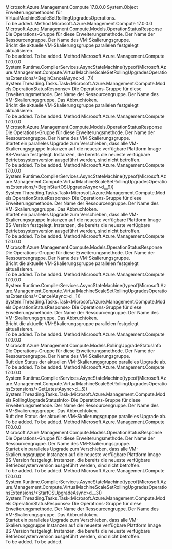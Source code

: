 <Type Name="VirtualMachineScaleSetRollingUpgradesOperationsExtensions" FullName="Microsoft.Azure.Management.Compute.VirtualMachineScaleSetRollingUpgradesOperationsExtensions">
  <TypeSignature Language="C#" Value="public static class VirtualMachineScaleSetRollingUpgradesOperationsExtensions" />
  <TypeSignature Language="ILAsm" Value=".class public auto ansi abstract sealed beforefieldinit VirtualMachineScaleSetRollingUpgradesOperationsExtensions extends System.Object" />
  <TypeSignature Language="DocId" Value="T:Microsoft.Azure.Management.Compute.VirtualMachineScaleSetRollingUpgradesOperationsExtensions" />
  <TypeSignature Language="VB.NET" Value="Public Module VirtualMachineScaleSetRollingUpgradesOperationsExtensions" />
  <TypeSignature Language="F#" Value="type VirtualMachineScaleSetRollingUpgradesOperationsExtensions = class" />
  <AssemblyInfo>
    <AssemblyName>Microsoft.Azure.Management.Compute</AssemblyName>
    <AssemblyVersion>17.0.0.0</AssemblyVersion>
  </AssemblyInfo>
  <Base>
    <BaseTypeName>System.Object</BaseTypeName>
  </Base>
  <Interfaces />
  <Docs>
    <summary>
            Erweiterungsmethoden für VirtualMachineScaleSetRollingUpgradesOperations.
            </summary>
    <remarks>To be added.</remarks>
  </Docs>
  <Members>
    <Member MemberName="BeginCancel">
      <MemberSignature Language="C#" Value="public static Microsoft.Azure.Management.Compute.Models.OperationStatusResponse BeginCancel (this Microsoft.Azure.Management.Compute.IVirtualMachineScaleSetRollingUpgradesOperations operations, string resourceGroupName, string vmScaleSetName);" />
      <MemberSignature Language="ILAsm" Value=".method public static hidebysig class Microsoft.Azure.Management.Compute.Models.OperationStatusResponse BeginCancel(class Microsoft.Azure.Management.Compute.IVirtualMachineScaleSetRollingUpgradesOperations operations, string resourceGroupName, string vmScaleSetName) cil managed" />
      <MemberSignature Language="DocId" Value="M:Microsoft.Azure.Management.Compute.VirtualMachineScaleSetRollingUpgradesOperationsExtensions.BeginCancel(Microsoft.Azure.Management.Compute.IVirtualMachineScaleSetRollingUpgradesOperations,System.String,System.String)" />
      <MemberSignature Language="VB.NET" Value="&lt;Extension()&gt;&#xA;Public Function BeginCancel (operations As IVirtualMachineScaleSetRollingUpgradesOperations, resourceGroupName As String, vmScaleSetName As String) As OperationStatusResponse" />
      <MemberSignature Language="F#" Value="static member BeginCancel : Microsoft.Azure.Management.Compute.IVirtualMachineScaleSetRollingUpgradesOperations * string * string -&gt; Microsoft.Azure.Management.Compute.Models.OperationStatusResponse" Usage="Microsoft.Azure.Management.Compute.VirtualMachineScaleSetRollingUpgradesOperationsExtensions.BeginCancel (operations, resourceGroupName, vmScaleSetName)" />
      <MemberType>Method</MemberType>
      <AssemblyInfo>
        <AssemblyName>Microsoft.Azure.Management.Compute</AssemblyName>
        <AssemblyVersion>17.0.0.0</AssemblyVersion>
      </AssemblyInfo>
      <ReturnValue>
        <ReturnType>Microsoft.Azure.Management.Compute.Models.OperationStatusResponse</ReturnType>
      </ReturnValue>
      <Parameters>
        <Parameter Name="operations" Type="Microsoft.Azure.Management.Compute.IVirtualMachineScaleSetRollingUpgradesOperations" RefType="this" />
        <Parameter Name="resourceGroupName" Type="System.String" />
        <Parameter Name="vmScaleSetName" Type="System.String" />
      </Parameters>
      <Docs>
        <param name="operations">
            Die Operations-Gruppe für diese Erweiterungsmethode.
            </param>
        <param name="resourceGroupName">
            Der Name der Ressourcengruppe.
            </param>
        <param name="vmScaleSetName">
            Der Name des VM-Skalierungsgruppe.
            </param>
        <summary>
            Bricht die aktuelle VM-Skalierungsgruppe parallelen festgelegt aktualisieren.
            </summary>
        <returns>To be added.</returns>
        <remarks>To be added.</remarks>
      </Docs>
    </Member>
    <Member MemberName="BeginCancelAsync">
      <MemberSignature Language="C#" Value="public static System.Threading.Tasks.Task&lt;Microsoft.Azure.Management.Compute.Models.OperationStatusResponse&gt; BeginCancelAsync (this Microsoft.Azure.Management.Compute.IVirtualMachineScaleSetRollingUpgradesOperations operations, string resourceGroupName, string vmScaleSetName, System.Threading.CancellationToken cancellationToken = null);" />
      <MemberSignature Language="ILAsm" Value=".method public static hidebysig class System.Threading.Tasks.Task`1&lt;class Microsoft.Azure.Management.Compute.Models.OperationStatusResponse&gt; BeginCancelAsync(class Microsoft.Azure.Management.Compute.IVirtualMachineScaleSetRollingUpgradesOperations operations, string resourceGroupName, string vmScaleSetName, valuetype System.Threading.CancellationToken cancellationToken) cil managed" />
      <MemberSignature Language="DocId" Value="M:Microsoft.Azure.Management.Compute.VirtualMachineScaleSetRollingUpgradesOperationsExtensions.BeginCancelAsync(Microsoft.Azure.Management.Compute.IVirtualMachineScaleSetRollingUpgradesOperations,System.String,System.String,System.Threading.CancellationToken)" />
      <MemberSignature Language="F#" Value="static member BeginCancelAsync : Microsoft.Azure.Management.Compute.IVirtualMachineScaleSetRollingUpgradesOperations * string * string * System.Threading.CancellationToken -&gt; System.Threading.Tasks.Task&lt;Microsoft.Azure.Management.Compute.Models.OperationStatusResponse&gt;" Usage="Microsoft.Azure.Management.Compute.VirtualMachineScaleSetRollingUpgradesOperationsExtensions.BeginCancelAsync (operations, resourceGroupName, vmScaleSetName, cancellationToken)" />
      <MemberType>Method</MemberType>
      <AssemblyInfo>
        <AssemblyName>Microsoft.Azure.Management.Compute</AssemblyName>
        <AssemblyVersion>17.0.0.0</AssemblyVersion>
      </AssemblyInfo>
      <Attributes>
        <Attribute>
          <AttributeName>System.Runtime.CompilerServices.AsyncStateMachine(typeof(Microsoft.Azure.Management.Compute.VirtualMachineScaleSetRollingUpgradesOperationsExtensions/&lt;BeginCancelAsync&gt;d__7))</AttributeName>
        </Attribute>
      </Attributes>
      <ReturnValue>
        <ReturnType>System.Threading.Tasks.Task&lt;Microsoft.Azure.Management.Compute.Models.OperationStatusResponse&gt;</ReturnType>
      </ReturnValue>
      <Parameters>
        <Parameter Name="operations" Type="Microsoft.Azure.Management.Compute.IVirtualMachineScaleSetRollingUpgradesOperations" RefType="this" />
        <Parameter Name="resourceGroupName" Type="System.String" />
        <Parameter Name="vmScaleSetName" Type="System.String" />
        <Parameter Name="cancellationToken" Type="System.Threading.CancellationToken" />
      </Parameters>
      <Docs>
        <param name="operations">
            Die Operations-Gruppe für diese Erweiterungsmethode.
            </param>
        <param name="resourceGroupName">
            Der Name der Ressourcengruppe.
            </param>
        <param name="vmScaleSetName">
            Der Name des VM-Skalierungsgruppe.
            </param>
        <param name="cancellationToken">
            Das Abbruchtoken.
            </param>
        <summary>
            Bricht die aktuelle VM-Skalierungsgruppe parallelen festgelegt aktualisieren.
            </summary>
        <returns>To be added.</returns>
        <remarks>To be added.</remarks>
      </Docs>
    </Member>
    <Member MemberName="BeginStartOSUpgrade">
      <MemberSignature Language="C#" Value="public static Microsoft.Azure.Management.Compute.Models.OperationStatusResponse BeginStartOSUpgrade (this Microsoft.Azure.Management.Compute.IVirtualMachineScaleSetRollingUpgradesOperations operations, string resourceGroupName, string vmScaleSetName);" />
      <MemberSignature Language="ILAsm" Value=".method public static hidebysig class Microsoft.Azure.Management.Compute.Models.OperationStatusResponse BeginStartOSUpgrade(class Microsoft.Azure.Management.Compute.IVirtualMachineScaleSetRollingUpgradesOperations operations, string resourceGroupName, string vmScaleSetName) cil managed" />
      <MemberSignature Language="DocId" Value="M:Microsoft.Azure.Management.Compute.VirtualMachineScaleSetRollingUpgradesOperationsExtensions.BeginStartOSUpgrade(Microsoft.Azure.Management.Compute.IVirtualMachineScaleSetRollingUpgradesOperations,System.String,System.String)" />
      <MemberSignature Language="VB.NET" Value="&lt;Extension()&gt;&#xA;Public Function BeginStartOSUpgrade (operations As IVirtualMachineScaleSetRollingUpgradesOperations, resourceGroupName As String, vmScaleSetName As String) As OperationStatusResponse" />
      <MemberSignature Language="F#" Value="static member BeginStartOSUpgrade : Microsoft.Azure.Management.Compute.IVirtualMachineScaleSetRollingUpgradesOperations * string * string -&gt; Microsoft.Azure.Management.Compute.Models.OperationStatusResponse" Usage="Microsoft.Azure.Management.Compute.VirtualMachineScaleSetRollingUpgradesOperationsExtensions.BeginStartOSUpgrade (operations, resourceGroupName, vmScaleSetName)" />
      <MemberType>Method</MemberType>
      <AssemblyInfo>
        <AssemblyName>Microsoft.Azure.Management.Compute</AssemblyName>
        <AssemblyVersion>17.0.0.0</AssemblyVersion>
      </AssemblyInfo>
      <ReturnValue>
        <ReturnType>Microsoft.Azure.Management.Compute.Models.OperationStatusResponse</ReturnType>
      </ReturnValue>
      <Parameters>
        <Parameter Name="operations" Type="Microsoft.Azure.Management.Compute.IVirtualMachineScaleSetRollingUpgradesOperations" RefType="this" />
        <Parameter Name="resourceGroupName" Type="System.String" />
        <Parameter Name="vmScaleSetName" Type="System.String" />
      </Parameters>
      <Docs>
        <param name="operations">
            Die Operations-Gruppe für diese Erweiterungsmethode.
            </param>
        <param name="resourceGroupName">
            Der Name der Ressourcengruppe.
            </param>
        <param name="vmScaleSetName">
            Der Name des VM-Skalierungsgruppe.
            </param>
        <summary>
            Startet ein paralleles Upgrade zum Verschieben, dass alle VM-Skalierungsgruppe Instanzen auf die neueste verfügbare Plattform Image BS-Version festgelegt. Instanzen, die bereits die neueste verfügbare Betriebssystemversion ausgeführt werden, sind nicht betroffen.
            </summary>
        <returns>To be added.</returns>
        <remarks>To be added.</remarks>
      </Docs>
    </Member>
    <Member MemberName="BeginStartOSUpgradeAsync">
      <MemberSignature Language="C#" Value="public static System.Threading.Tasks.Task&lt;Microsoft.Azure.Management.Compute.Models.OperationStatusResponse&gt; BeginStartOSUpgradeAsync (this Microsoft.Azure.Management.Compute.IVirtualMachineScaleSetRollingUpgradesOperations operations, string resourceGroupName, string vmScaleSetName, System.Threading.CancellationToken cancellationToken = null);" />
      <MemberSignature Language="ILAsm" Value=".method public static hidebysig class System.Threading.Tasks.Task`1&lt;class Microsoft.Azure.Management.Compute.Models.OperationStatusResponse&gt; BeginStartOSUpgradeAsync(class Microsoft.Azure.Management.Compute.IVirtualMachineScaleSetRollingUpgradesOperations operations, string resourceGroupName, string vmScaleSetName, valuetype System.Threading.CancellationToken cancellationToken) cil managed" />
      <MemberSignature Language="DocId" Value="M:Microsoft.Azure.Management.Compute.VirtualMachineScaleSetRollingUpgradesOperationsExtensions.BeginStartOSUpgradeAsync(Microsoft.Azure.Management.Compute.IVirtualMachineScaleSetRollingUpgradesOperations,System.String,System.String,System.Threading.CancellationToken)" />
      <MemberSignature Language="F#" Value="static member BeginStartOSUpgradeAsync : Microsoft.Azure.Management.Compute.IVirtualMachineScaleSetRollingUpgradesOperations * string * string * System.Threading.CancellationToken -&gt; System.Threading.Tasks.Task&lt;Microsoft.Azure.Management.Compute.Models.OperationStatusResponse&gt;" Usage="Microsoft.Azure.Management.Compute.VirtualMachineScaleSetRollingUpgradesOperationsExtensions.BeginStartOSUpgradeAsync (operations, resourceGroupName, vmScaleSetName, cancellationToken)" />
      <MemberType>Method</MemberType>
      <AssemblyInfo>
        <AssemblyName>Microsoft.Azure.Management.Compute</AssemblyName>
        <AssemblyVersion>17.0.0.0</AssemblyVersion>
      </AssemblyInfo>
      <Attributes>
        <Attribute>
          <AttributeName>System.Runtime.CompilerServices.AsyncStateMachine(typeof(Microsoft.Azure.Management.Compute.VirtualMachineScaleSetRollingUpgradesOperationsExtensions/&lt;BeginStartOSUpgradeAsync&gt;d__9))</AttributeName>
        </Attribute>
      </Attributes>
      <ReturnValue>
        <ReturnType>System.Threading.Tasks.Task&lt;Microsoft.Azure.Management.Compute.Models.OperationStatusResponse&gt;</ReturnType>
      </ReturnValue>
      <Parameters>
        <Parameter Name="operations" Type="Microsoft.Azure.Management.Compute.IVirtualMachineScaleSetRollingUpgradesOperations" RefType="this" />
        <Parameter Name="resourceGroupName" Type="System.String" />
        <Parameter Name="vmScaleSetName" Type="System.String" />
        <Parameter Name="cancellationToken" Type="System.Threading.CancellationToken" />
      </Parameters>
      <Docs>
        <param name="operations">
            Die Operations-Gruppe für diese Erweiterungsmethode.
            </param>
        <param name="resourceGroupName">
            Der Name der Ressourcengruppe.
            </param>
        <param name="vmScaleSetName">
            Der Name des VM-Skalierungsgruppe.
            </param>
        <param name="cancellationToken">
            Das Abbruchtoken.
            </param>
        <summary>
            Startet ein paralleles Upgrade zum Verschieben, dass alle VM-Skalierungsgruppe Instanzen auf die neueste verfügbare Plattform Image BS-Version festgelegt. Instanzen, die bereits die neueste verfügbare Betriebssystemversion ausgeführt werden, sind nicht betroffen.
            </summary>
        <returns>To be added.</returns>
        <remarks>To be added.</remarks>
      </Docs>
    </Member>
    <Member MemberName="Cancel">
      <MemberSignature Language="C#" Value="public static Microsoft.Azure.Management.Compute.Models.OperationStatusResponse Cancel (this Microsoft.Azure.Management.Compute.IVirtualMachineScaleSetRollingUpgradesOperations operations, string resourceGroupName, string vmScaleSetName);" />
      <MemberSignature Language="ILAsm" Value=".method public static hidebysig class Microsoft.Azure.Management.Compute.Models.OperationStatusResponse Cancel(class Microsoft.Azure.Management.Compute.IVirtualMachineScaleSetRollingUpgradesOperations operations, string resourceGroupName, string vmScaleSetName) cil managed" />
      <MemberSignature Language="DocId" Value="M:Microsoft.Azure.Management.Compute.VirtualMachineScaleSetRollingUpgradesOperationsExtensions.Cancel(Microsoft.Azure.Management.Compute.IVirtualMachineScaleSetRollingUpgradesOperations,System.String,System.String)" />
      <MemberSignature Language="VB.NET" Value="&lt;Extension()&gt;&#xA;Public Function Cancel (operations As IVirtualMachineScaleSetRollingUpgradesOperations, resourceGroupName As String, vmScaleSetName As String) As OperationStatusResponse" />
      <MemberSignature Language="F#" Value="static member Cancel : Microsoft.Azure.Management.Compute.IVirtualMachineScaleSetRollingUpgradesOperations * string * string -&gt; Microsoft.Azure.Management.Compute.Models.OperationStatusResponse" Usage="Microsoft.Azure.Management.Compute.VirtualMachineScaleSetRollingUpgradesOperationsExtensions.Cancel (operations, resourceGroupName, vmScaleSetName)" />
      <MemberType>Method</MemberType>
      <AssemblyInfo>
        <AssemblyName>Microsoft.Azure.Management.Compute</AssemblyName>
        <AssemblyVersion>17.0.0.0</AssemblyVersion>
      </AssemblyInfo>
      <ReturnValue>
        <ReturnType>Microsoft.Azure.Management.Compute.Models.OperationStatusResponse</ReturnType>
      </ReturnValue>
      <Parameters>
        <Parameter Name="operations" Type="Microsoft.Azure.Management.Compute.IVirtualMachineScaleSetRollingUpgradesOperations" RefType="this" />
        <Parameter Name="resourceGroupName" Type="System.String" />
        <Parameter Name="vmScaleSetName" Type="System.String" />
      </Parameters>
      <Docs>
        <param name="operations">
            Die Operations-Gruppe für diese Erweiterungsmethode.
            </param>
        <param name="resourceGroupName">
            Der Name der Ressourcengruppe.
            </param>
        <param name="vmScaleSetName">
            Der Name des VM-Skalierungsgruppe.
            </param>
        <summary>
            Bricht die aktuelle VM-Skalierungsgruppe parallelen festgelegt aktualisieren.
            </summary>
        <returns>To be added.</returns>
        <remarks>To be added.</remarks>
      </Docs>
    </Member>
    <Member MemberName="CancelAsync">
      <MemberSignature Language="C#" Value="public static System.Threading.Tasks.Task&lt;Microsoft.Azure.Management.Compute.Models.OperationStatusResponse&gt; CancelAsync (this Microsoft.Azure.Management.Compute.IVirtualMachineScaleSetRollingUpgradesOperations operations, string resourceGroupName, string vmScaleSetName, System.Threading.CancellationToken cancellationToken = null);" />
      <MemberSignature Language="ILAsm" Value=".method public static hidebysig class System.Threading.Tasks.Task`1&lt;class Microsoft.Azure.Management.Compute.Models.OperationStatusResponse&gt; CancelAsync(class Microsoft.Azure.Management.Compute.IVirtualMachineScaleSetRollingUpgradesOperations operations, string resourceGroupName, string vmScaleSetName, valuetype System.Threading.CancellationToken cancellationToken) cil managed" />
      <MemberSignature Language="DocId" Value="M:Microsoft.Azure.Management.Compute.VirtualMachineScaleSetRollingUpgradesOperationsExtensions.CancelAsync(Microsoft.Azure.Management.Compute.IVirtualMachineScaleSetRollingUpgradesOperations,System.String,System.String,System.Threading.CancellationToken)" />
      <MemberSignature Language="F#" Value="static member CancelAsync : Microsoft.Azure.Management.Compute.IVirtualMachineScaleSetRollingUpgradesOperations * string * string * System.Threading.CancellationToken -&gt; System.Threading.Tasks.Task&lt;Microsoft.Azure.Management.Compute.Models.OperationStatusResponse&gt;" Usage="Microsoft.Azure.Management.Compute.VirtualMachineScaleSetRollingUpgradesOperationsExtensions.CancelAsync (operations, resourceGroupName, vmScaleSetName, cancellationToken)" />
      <MemberType>Method</MemberType>
      <AssemblyInfo>
        <AssemblyName>Microsoft.Azure.Management.Compute</AssemblyName>
        <AssemblyVersion>17.0.0.0</AssemblyVersion>
      </AssemblyInfo>
      <Attributes>
        <Attribute>
          <AttributeName>System.Runtime.CompilerServices.AsyncStateMachine(typeof(Microsoft.Azure.Management.Compute.VirtualMachineScaleSetRollingUpgradesOperationsExtensions/&lt;CancelAsync&gt;d__1))</AttributeName>
        </Attribute>
      </Attributes>
      <ReturnValue>
        <ReturnType>System.Threading.Tasks.Task&lt;Microsoft.Azure.Management.Compute.Models.OperationStatusResponse&gt;</ReturnType>
      </ReturnValue>
      <Parameters>
        <Parameter Name="operations" Type="Microsoft.Azure.Management.Compute.IVirtualMachineScaleSetRollingUpgradesOperations" RefType="this" />
        <Parameter Name="resourceGroupName" Type="System.String" />
        <Parameter Name="vmScaleSetName" Type="System.String" />
        <Parameter Name="cancellationToken" Type="System.Threading.CancellationToken" />
      </Parameters>
      <Docs>
        <param name="operations">
            Die Operations-Gruppe für diese Erweiterungsmethode.
            </param>
        <param name="resourceGroupName">
            Der Name der Ressourcengruppe.
            </param>
        <param name="vmScaleSetName">
            Der Name des VM-Skalierungsgruppe.
            </param>
        <param name="cancellationToken">
            Das Abbruchtoken.
            </param>
        <summary>
            Bricht die aktuelle VM-Skalierungsgruppe parallelen festgelegt aktualisieren.
            </summary>
        <returns>To be added.</returns>
        <remarks>To be added.</remarks>
      </Docs>
    </Member>
    <Member MemberName="GetLatest">
      <MemberSignature Language="C#" Value="public static Microsoft.Azure.Management.Compute.Models.RollingUpgradeStatusInfo GetLatest (this Microsoft.Azure.Management.Compute.IVirtualMachineScaleSetRollingUpgradesOperations operations, string resourceGroupName, string vmScaleSetName);" />
      <MemberSignature Language="ILAsm" Value=".method public static hidebysig class Microsoft.Azure.Management.Compute.Models.RollingUpgradeStatusInfo GetLatest(class Microsoft.Azure.Management.Compute.IVirtualMachineScaleSetRollingUpgradesOperations operations, string resourceGroupName, string vmScaleSetName) cil managed" />
      <MemberSignature Language="DocId" Value="M:Microsoft.Azure.Management.Compute.VirtualMachineScaleSetRollingUpgradesOperationsExtensions.GetLatest(Microsoft.Azure.Management.Compute.IVirtualMachineScaleSetRollingUpgradesOperations,System.String,System.String)" />
      <MemberSignature Language="VB.NET" Value="&lt;Extension()&gt;&#xA;Public Function GetLatest (operations As IVirtualMachineScaleSetRollingUpgradesOperations, resourceGroupName As String, vmScaleSetName As String) As RollingUpgradeStatusInfo" />
      <MemberSignature Language="F#" Value="static member GetLatest : Microsoft.Azure.Management.Compute.IVirtualMachineScaleSetRollingUpgradesOperations * string * string -&gt; Microsoft.Azure.Management.Compute.Models.RollingUpgradeStatusInfo" Usage="Microsoft.Azure.Management.Compute.VirtualMachineScaleSetRollingUpgradesOperationsExtensions.GetLatest (operations, resourceGroupName, vmScaleSetName)" />
      <MemberType>Method</MemberType>
      <AssemblyInfo>
        <AssemblyName>Microsoft.Azure.Management.Compute</AssemblyName>
        <AssemblyVersion>17.0.0.0</AssemblyVersion>
      </AssemblyInfo>
      <ReturnValue>
        <ReturnType>Microsoft.Azure.Management.Compute.Models.RollingUpgradeStatusInfo</ReturnType>
      </ReturnValue>
      <Parameters>
        <Parameter Name="operations" Type="Microsoft.Azure.Management.Compute.IVirtualMachineScaleSetRollingUpgradesOperations" RefType="this" />
        <Parameter Name="resourceGroupName" Type="System.String" />
        <Parameter Name="vmScaleSetName" Type="System.String" />
      </Parameters>
      <Docs>
        <param name="operations">
            Die Operations-Gruppe für diese Erweiterungsmethode.
            </param>
        <param name="resourceGroupName">
            Der Name der Ressourcengruppe.
            </param>
        <param name="vmScaleSetName">
            Der Name des VM-Skalierungsgruppe.
            </param>
        <summary>
            Ruft den Status der aktuellen VM-Skalierungsgruppe paralleles Upgrade ab.
            </summary>
        <returns>To be added.</returns>
        <remarks>To be added.</remarks>
      </Docs>
    </Member>
    <Member MemberName="GetLatestAsync">
      <MemberSignature Language="C#" Value="public static System.Threading.Tasks.Task&lt;Microsoft.Azure.Management.Compute.Models.RollingUpgradeStatusInfo&gt; GetLatestAsync (this Microsoft.Azure.Management.Compute.IVirtualMachineScaleSetRollingUpgradesOperations operations, string resourceGroupName, string vmScaleSetName, System.Threading.CancellationToken cancellationToken = null);" />
      <MemberSignature Language="ILAsm" Value=".method public static hidebysig class System.Threading.Tasks.Task`1&lt;class Microsoft.Azure.Management.Compute.Models.RollingUpgradeStatusInfo&gt; GetLatestAsync(class Microsoft.Azure.Management.Compute.IVirtualMachineScaleSetRollingUpgradesOperations operations, string resourceGroupName, string vmScaleSetName, valuetype System.Threading.CancellationToken cancellationToken) cil managed" />
      <MemberSignature Language="DocId" Value="M:Microsoft.Azure.Management.Compute.VirtualMachineScaleSetRollingUpgradesOperationsExtensions.GetLatestAsync(Microsoft.Azure.Management.Compute.IVirtualMachineScaleSetRollingUpgradesOperations,System.String,System.String,System.Threading.CancellationToken)" />
      <MemberSignature Language="F#" Value="static member GetLatestAsync : Microsoft.Azure.Management.Compute.IVirtualMachineScaleSetRollingUpgradesOperations * string * string * System.Threading.CancellationToken -&gt; System.Threading.Tasks.Task&lt;Microsoft.Azure.Management.Compute.Models.RollingUpgradeStatusInfo&gt;" Usage="Microsoft.Azure.Management.Compute.VirtualMachineScaleSetRollingUpgradesOperationsExtensions.GetLatestAsync (operations, resourceGroupName, vmScaleSetName, cancellationToken)" />
      <MemberType>Method</MemberType>
      <AssemblyInfo>
        <AssemblyName>Microsoft.Azure.Management.Compute</AssemblyName>
        <AssemblyVersion>17.0.0.0</AssemblyVersion>
      </AssemblyInfo>
      <Attributes>
        <Attribute>
          <AttributeName>System.Runtime.CompilerServices.AsyncStateMachine(typeof(Microsoft.Azure.Management.Compute.VirtualMachineScaleSetRollingUpgradesOperationsExtensions/&lt;GetLatestAsync&gt;d__5))</AttributeName>
        </Attribute>
      </Attributes>
      <ReturnValue>
        <ReturnType>System.Threading.Tasks.Task&lt;Microsoft.Azure.Management.Compute.Models.RollingUpgradeStatusInfo&gt;</ReturnType>
      </ReturnValue>
      <Parameters>
        <Parameter Name="operations" Type="Microsoft.Azure.Management.Compute.IVirtualMachineScaleSetRollingUpgradesOperations" RefType="this" />
        <Parameter Name="resourceGroupName" Type="System.String" />
        <Parameter Name="vmScaleSetName" Type="System.String" />
        <Parameter Name="cancellationToken" Type="System.Threading.CancellationToken" />
      </Parameters>
      <Docs>
        <param name="operations">
            Die Operations-Gruppe für diese Erweiterungsmethode.
            </param>
        <param name="resourceGroupName">
            Der Name der Ressourcengruppe.
            </param>
        <param name="vmScaleSetName">
            Der Name des VM-Skalierungsgruppe.
            </param>
        <param name="cancellationToken">
            Das Abbruchtoken.
            </param>
        <summary>
            Ruft den Status der aktuellen VM-Skalierungsgruppe paralleles Upgrade ab.
            </summary>
        <returns>To be added.</returns>
        <remarks>To be added.</remarks>
      </Docs>
    </Member>
    <Member MemberName="StartOSUpgrade">
      <MemberSignature Language="C#" Value="public static Microsoft.Azure.Management.Compute.Models.OperationStatusResponse StartOSUpgrade (this Microsoft.Azure.Management.Compute.IVirtualMachineScaleSetRollingUpgradesOperations operations, string resourceGroupName, string vmScaleSetName);" />
      <MemberSignature Language="ILAsm" Value=".method public static hidebysig class Microsoft.Azure.Management.Compute.Models.OperationStatusResponse StartOSUpgrade(class Microsoft.Azure.Management.Compute.IVirtualMachineScaleSetRollingUpgradesOperations operations, string resourceGroupName, string vmScaleSetName) cil managed" />
      <MemberSignature Language="DocId" Value="M:Microsoft.Azure.Management.Compute.VirtualMachineScaleSetRollingUpgradesOperationsExtensions.StartOSUpgrade(Microsoft.Azure.Management.Compute.IVirtualMachineScaleSetRollingUpgradesOperations,System.String,System.String)" />
      <MemberSignature Language="VB.NET" Value="&lt;Extension()&gt;&#xA;Public Function StartOSUpgrade (operations As IVirtualMachineScaleSetRollingUpgradesOperations, resourceGroupName As String, vmScaleSetName As String) As OperationStatusResponse" />
      <MemberSignature Language="F#" Value="static member StartOSUpgrade : Microsoft.Azure.Management.Compute.IVirtualMachineScaleSetRollingUpgradesOperations * string * string -&gt; Microsoft.Azure.Management.Compute.Models.OperationStatusResponse" Usage="Microsoft.Azure.Management.Compute.VirtualMachineScaleSetRollingUpgradesOperationsExtensions.StartOSUpgrade (operations, resourceGroupName, vmScaleSetName)" />
      <MemberType>Method</MemberType>
      <AssemblyInfo>
        <AssemblyName>Microsoft.Azure.Management.Compute</AssemblyName>
        <AssemblyVersion>17.0.0.0</AssemblyVersion>
      </AssemblyInfo>
      <ReturnValue>
        <ReturnType>Microsoft.Azure.Management.Compute.Models.OperationStatusResponse</ReturnType>
      </ReturnValue>
      <Parameters>
        <Parameter Name="operations" Type="Microsoft.Azure.Management.Compute.IVirtualMachineScaleSetRollingUpgradesOperations" RefType="this" />
        <Parameter Name="resourceGroupName" Type="System.String" />
        <Parameter Name="vmScaleSetName" Type="System.String" />
      </Parameters>
      <Docs>
        <param name="operations">
            Die Operations-Gruppe für diese Erweiterungsmethode.
            </param>
        <param name="resourceGroupName">
            Der Name der Ressourcengruppe.
            </param>
        <param name="vmScaleSetName">
            Der Name des VM-Skalierungsgruppe.
            </param>
        <summary>
            Startet ein paralleles Upgrade zum Verschieben, dass alle VM-Skalierungsgruppe Instanzen auf die neueste verfügbare Plattform Image BS-Version festgelegt. Instanzen, die bereits die neueste verfügbare Betriebssystemversion ausgeführt werden, sind nicht betroffen.
            </summary>
        <returns>To be added.</returns>
        <remarks>To be added.</remarks>
      </Docs>
    </Member>
    <Member MemberName="StartOSUpgradeAsync">
      <MemberSignature Language="C#" Value="public static System.Threading.Tasks.Task&lt;Microsoft.Azure.Management.Compute.Models.OperationStatusResponse&gt; StartOSUpgradeAsync (this Microsoft.Azure.Management.Compute.IVirtualMachineScaleSetRollingUpgradesOperations operations, string resourceGroupName, string vmScaleSetName, System.Threading.CancellationToken cancellationToken = null);" />
      <MemberSignature Language="ILAsm" Value=".method public static hidebysig class System.Threading.Tasks.Task`1&lt;class Microsoft.Azure.Management.Compute.Models.OperationStatusResponse&gt; StartOSUpgradeAsync(class Microsoft.Azure.Management.Compute.IVirtualMachineScaleSetRollingUpgradesOperations operations, string resourceGroupName, string vmScaleSetName, valuetype System.Threading.CancellationToken cancellationToken) cil managed" />
      <MemberSignature Language="DocId" Value="M:Microsoft.Azure.Management.Compute.VirtualMachineScaleSetRollingUpgradesOperationsExtensions.StartOSUpgradeAsync(Microsoft.Azure.Management.Compute.IVirtualMachineScaleSetRollingUpgradesOperations,System.String,System.String,System.Threading.CancellationToken)" />
      <MemberSignature Language="F#" Value="static member StartOSUpgradeAsync : Microsoft.Azure.Management.Compute.IVirtualMachineScaleSetRollingUpgradesOperations * string * string * System.Threading.CancellationToken -&gt; System.Threading.Tasks.Task&lt;Microsoft.Azure.Management.Compute.Models.OperationStatusResponse&gt;" Usage="Microsoft.Azure.Management.Compute.VirtualMachineScaleSetRollingUpgradesOperationsExtensions.StartOSUpgradeAsync (operations, resourceGroupName, vmScaleSetName, cancellationToken)" />
      <MemberType>Method</MemberType>
      <AssemblyInfo>
        <AssemblyName>Microsoft.Azure.Management.Compute</AssemblyName>
        <AssemblyVersion>17.0.0.0</AssemblyVersion>
      </AssemblyInfo>
      <Attributes>
        <Attribute>
          <AttributeName>System.Runtime.CompilerServices.AsyncStateMachine(typeof(Microsoft.Azure.Management.Compute.VirtualMachineScaleSetRollingUpgradesOperationsExtensions/&lt;StartOSUpgradeAsync&gt;d__3))</AttributeName>
        </Attribute>
      </Attributes>
      <ReturnValue>
        <ReturnType>System.Threading.Tasks.Task&lt;Microsoft.Azure.Management.Compute.Models.OperationStatusResponse&gt;</ReturnType>
      </ReturnValue>
      <Parameters>
        <Parameter Name="operations" Type="Microsoft.Azure.Management.Compute.IVirtualMachineScaleSetRollingUpgradesOperations" RefType="this" />
        <Parameter Name="resourceGroupName" Type="System.String" />
        <Parameter Name="vmScaleSetName" Type="System.String" />
        <Parameter Name="cancellationToken" Type="System.Threading.CancellationToken" />
      </Parameters>
      <Docs>
        <param name="operations">
            Die Operations-Gruppe für diese Erweiterungsmethode.
            </param>
        <param name="resourceGroupName">
            Der Name der Ressourcengruppe.
            </param>
        <param name="vmScaleSetName">
            Der Name des VM-Skalierungsgruppe.
            </param>
        <param name="cancellationToken">
            Das Abbruchtoken.
            </param>
        <summary>
            Startet ein paralleles Upgrade zum Verschieben, dass alle VM-Skalierungsgruppe Instanzen auf die neueste verfügbare Plattform Image BS-Version festgelegt. Instanzen, die bereits die neueste verfügbare Betriebssystemversion ausgeführt werden, sind nicht betroffen.
            </summary>
        <returns>To be added.</returns>
        <remarks>To be added.</remarks>
      </Docs>
    </Member>
  </Members>
</Type>